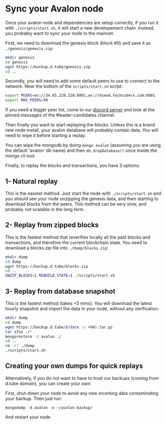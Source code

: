 # Sync your Avalon node

Once your avalon node and dependencies are setup correctly, if you run it with `./scripts/start.sh`, it will start a new developement chain. Instead, you probably want to sync your node to the mainnet.

First, we need to download the genesis block (block #0) and save it as `./genesis/genesis.zip`:
```bash
mkdir genesis
cd genesis
wget https://backup.d.tube/genesis.zip
cd ..
```

Secondly, you will need to add some default peers to use to connect to the network.
Near the bottom of the `scripts/start.sh` script:
```bash
export PEERS=ws://34.65.228.228:6001,ws://dseed.techcoderx.com:6001
export MAX_PEERS=50
```
If you need a bigger peer list, come to our [discord server](https://discord.gg/dtube) and look at the pinned messages of the #leader-candidates channel.

Then finally you want to start replaying the blocks. Unless this is a brand new node install, your avalon database will probably contain data. You will need to wipe it before starting a replay.

You can wipe the mongodb by doing `mongo avalon` (assuming you are using the default 'avalon' db name) and then `db.dropDatabase()` once inside the mongo cli tool.

Finally, to replay the blocks and transactions, you have 3 options:

## 1- Natural replay
This is the easiest method. Just start the node with `./scripts/start.sh` and you should see your node unzipping the genesis data, and then starting to download blocks from the peers. This method can be very slow, and probably not scalable in the long term.

## 2- Replay from zipped blocks
This is the fastest method that reverifies locally all the past blocks and transactions, and therefore the current blockchain state. You need to download a blocks.zip file into `./dump/blocks.zip`:
```bash
mkdir dump
cd dump
wget https://backup.d.tube/blocks.zip
cd ..
UNZIP_BLOCKS=1 REBUILD_STATE=1 ./scripts/start.sh
```
## 3- Replay from database snapshot
This is the fastest method (takes <5 mins). You will download the latest hourly snapshot and import the data in your node, without any verification.

```bash
mkdir dump
cd dump
wget https://backup.d.tube/$(date -u +%H).tar.gz
tar xfvz ./*
mongorestore -d avalon ./
cd ..
rm -rf ./dump
./scripts/start.sh
```

## Creating your own dumps for quick replays
Alternatively, if you do not want to have to trust our backups (coming from d.tube domain), you can create your own:

First, shut-down your node to avoid any new incoming data contaminating your backup. Then just run:
```
mongodump -d avalon -o ~/avalon-backup/
```
And restart your node
